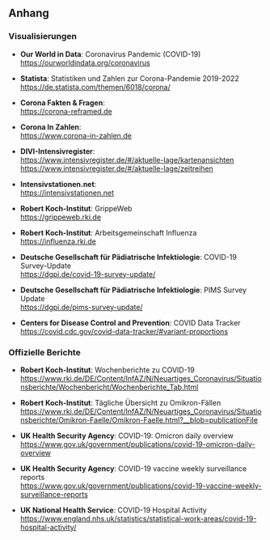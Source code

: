 <!-- vim: set tabstop=2 shiftwidth=2 expandtab: -->

Anhang
------

### Visualisierungen ###

- **Our World in Data**: Coronavirus Pandemic (COVID-19) <br/>
  https://ourworldindata.org/coronavirus

- **Statista**: Statistiken und Zahlen zur Corona-Pandemie 2019-2022 <br/>
  https://de.statista.com/themen/6018/corona/

- **Corona Fakten & Fragen**: <br/>
  https://corona-reframed.de

- **Corona In Zahlen**: <br/>
  https://www.corona-in-zahlen.de

- **DIVI-Intensivregister**: <br/>
  https://www.intensivregister.de/#/aktuelle-lage/kartenansichten <br/>
  https://www.intensivregister.de/#/aktuelle-lage/zeitreihen

- **Intensivstationen.net**: <br/>
  https://intensivstationen.net

- **Robert Koch-Institut**: GrippeWeb <br/>
  https://grippeweb.rki.de

- **Robert Koch-Institut**: Arbeitsgemeinschaft Influenza <br/>
  https://influenza.rki.de

- **Deutsche Gesellschaft für Pädiatrische Infektiologie**: COVID-19 Survey-Update <br/>
  https://dgpi.de/covid-19-survey-update/

- **Deutsche Gesellschaft für Pädiatrische Infektiologie**: PIMS Survey Update <br/>
  https://dgpi.de/pims-survey-update/

- **Centers for Disease Control and Prevention**: COVID Data Tracker <br/>
  https://covid.cdc.gov/covid-data-tracker/#variant-proportions

### Offizielle Berichte ###

- **Robert Koch-Institut**: Wochenberichte zu COVID-19 <br/>
  https://www.rki.de/DE/Content/InfAZ/N/Neuartiges_Coronavirus/Situationsberichte/Wochenbericht/Wochenberichte_Tab.html

- **Robert Koch-Institut**: Tägliche Übersicht zu Omikron-Fällen <br/>
  https://www.rki.de/DE/Content/InfAZ/N/Neuartiges_Coronavirus/Situationsberichte/Omikron-Faelle/Omikron-Faelle.html?__blob=publicationFile

- **UK Health Security Agency**: COVID-19: Omicron daily overview <br/>
  https://www.gov.uk/government/publications/covid-19-omicron-daily-overview

- **UK Health Security Agency**: COVID-19 vaccine weekly surveillance reports <br/>
  https://www.gov.uk/government/publications/covid-19-vaccine-weekly-surveillance-reports

- **UK National Health Service**: COVID-19 Hospital Activity <br/>
  https://www.england.nhs.uk/statistics/statistical-work-areas/covid-19-hospital-activity/
